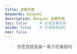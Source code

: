 ```yaml
---
title: 追番列表
keywords: Bangumi
description: Bangumi 追番列表
toc: false		# 关闭文章目录
aside: false	# 关闭目录边栏
nav: false
---
```

> 你愿意跟我看一辈子的番剧吗


<ValaxyBangumi />